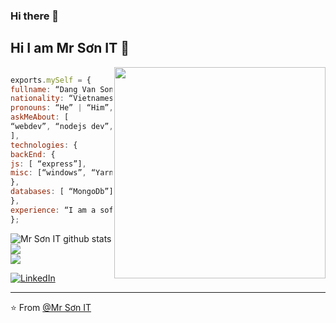 ### Hi there 👋

### <h2> Hi I am Mr Sơn IT 👋 </h2>

<img align='right' src="https://www.pinterest.com/pin/936678422487330941" width="338">


```js

exports.mySelf = {
fullname: “Dang Van Son”,
nationality: “Vietnamese”,
pronouns: “He” | “Him”,
askMeAbout: [
“webdev”, “nodejs dev”, “backend dev”, “javascript”, “mongodb”, “expressjs”
],
technologies: {
backEnd: {
js: [ “express”],
misc: [“windows”, “Yarn”]
},
databases: [ “MongoDb”]
},
experience: “I am a software engineering student”
};

```


![Mr Sơn IT github stats](https://github-readme-stats.vercel.app/api?username=DangSon02&theme=radical&hide_border=false&include_all_commits=false&count_private=false)<br/>
![](https://github-readme-streak-stats.herokuapp.com/?user=DangSon02&theme=radical&hide_border=false)<br/>
![](https://github-readme-stats.vercel.app/api/top-langs/?username=DangSon02&theme=radical&hide_border=false&include_all_commits=false&count_private=false&layout=compact)

<a href="https://www.linkedin.com/in/s%C6%A1n-%C4%91%E1%BA%B7ng-aa88a0267/"><img src="https://img.shields.io/badge/LinkedIn-%230077B5.svg?&style=flat-square&logo=linkedin&logoColor=white" alt="LinkedIn"></a>

---

⭐️ From [@Mr Sơn IT](https://github.com/DangSon02)
